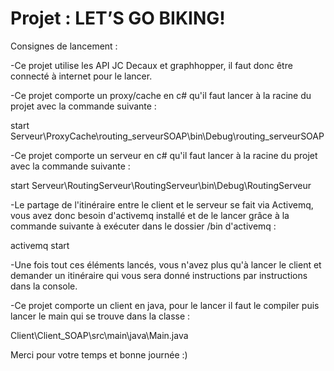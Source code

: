# Projet : LET’S GO BIKING!

Consignes de lancement :

-Ce projet utilise les API JC Decaux et graphhopper, il faut donc être connecté à internet pour le lancer.

-Ce projet comporte un proxy/cache en c# qu'il faut lancer à la racine du projet avec la commande suivante :

start Serveur\ProxyCache\routing_serveurSOAP\bin\Debug\routing_serveurSOAP

-Ce projet comporte un serveur en c# qu'il faut lancer à la racine du projet avec la commande suivante :

start Serveur\RoutingServeur\RoutingServeur\bin\Debug\RoutingServeur

-Le partage de l'itinéraire entre le client et le serveur se fait via Activemq, vous avez donc besoin d'activemq installé et de le lancer grâce à la commande suivante à exécuter dans le dossier /bin d'activemq :

activemq start

-Une fois tout ces éléments lancés, vous n'avez plus qu'à lancer le client et demander un itinéraire qui
vous sera donné instructions par instructions dans la console.

-Ce projet comporte un client en java, pour le lancer il faut le compiler puis lancer le main qui se trouve dans la classe :

Client\Client_SOAP\src\main\java\Main.java

Merci pour votre temps et bonne journée :)
